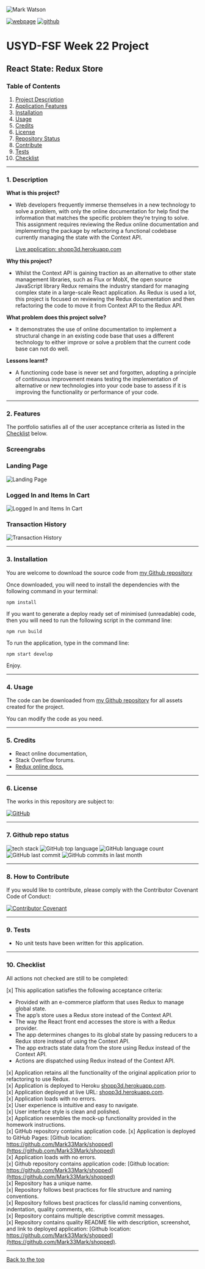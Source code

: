 ![Mark Watson](./assets/banner_shopping_aisle.jpg)  

[![webpage](./assets/myWebpage.png)](https://shopp3d.herokuapp.com)  [![github](./assets/PNG_github_commits_logo.png)](https://github.com/Mark33Mark/shopped)  

# USYD-FSF Week 22 Project  
 
## React State: Redux Store

### Table of Contents  
  
   1. [Project Description](#1-description)
   2. [Application Features](#2-features)
   3. [Installation](#3-installation)
   4. [Usage](#4-usage)
   5. [Credits](#5-credits)
   6. [License](#6-license)
   7. [Repository Status](#7-github-repo-status)
   8. [Contribute](#8-how-to-contribute)
   9. [Tests](#9-tests)
   10. [Checklist](#10-checklist)

---

### 1. Description  

**What is this project?**  

*  Web developers frequently immerse themselves in a new technology to solve a problem, with only the online documentation for help find the information that matches the specific problem they’re trying to solve. This assignment requires reviewing the Redux online documentation and implementing the package by refactoring a functional codebase currently managing the state with the Context API.  
   
   [Live application:  shopp3d.herokuapp.com](https://shopp3d.herokuapp.com)  

**Why this project?**  

*  Whilst the Context API is gaining traction as an alternative to other state management libraries, such as Flux or MobX, the open source JavaScript library Redux remains the industry standard for managing complex state in a large-scale React application.  As Redux is used a lot, this project is focused on reviewing the Redux documentation and then refactoring the code to move it from Context API to the Redux API.  


**What problem does this project solve?**  

*  It demonstrates the use of online documentation to implement a structural change in an existing code base that uses a different technology to either improve or solve a problem that the current code base can not do well.  

**Lessons learnt?**  

*  A functioning code base is never set and forgotten, adopting a principle of continuous improvement means testing the implementation of alternative or new technologies into your code base to assess if it is improving the functionality or performance of your code.  

---

### 2. Features  

The portfolio satisfies all of the user acceptance criteria as listed in the [Checklist](#10-checklist) below.  


### **Screengrabs**  

### Landing Page
![Landing Page](./assets/screengrab1.jpg)  

###  Logged In and Items In Cart
![Logged In and Items In Cart](./assets/screengrab2.jpg)  

### Transaction History
![Transaction History](./assets/screengrab3.jpg)  

---

### 3. Installation  

You are welcome to download the source code from [my Github repository](https://github.com/Mark33Mark/shopped)  

Once downloaded, you will need to install the dependencies with the following command in your terminal:  

```npm install```  

If you want to generate a deploy ready set of minimised (unreadable) code, then you will need to run the following script in the command line:  

```npm run build```  

To run the application, type in the command line:

```npm start develop```  

Enjoy.  

---

### 4. Usage  

The code can be downloaded from [my Github repository](https://github.com/Mark33Mark/shopped) for all assets created for the project.  

You can modify the code as you need.

---

### 5. Credits  

*  React online documentation,
*  Stack Overflow forums.  
*  [Redux online docs.](https://redux.js.org/tutorials/fundamentals/part-1-overview)  

---

### 6. License  

 The works in this repository are subject to:  

[![GitHub](https://img.shields.io/github/license/Mark33Mark/shopped)](doc/LICENSE.md)

---

### 7. Github repo status  
![tech stack](https://img.shields.io/badge/stack-MERN-green)
![GitHub top language](https://img.shields.io/github/languages/top/Mark33Mark/shopped)
![GitHub language count](https://img.shields.io/github/languages/count/Mark33Mark/shopped)
![GitHub last commit](https://img.shields.io/github/last-commit/Mark33Mark/shopped)
![GitHub commits in last month](https://img.shields.io/github/commit-activity/m/Mark33Mark/shopped)

---

### 8. How to Contribute  

 If you would like to contribute, please comply with the Contributor Covenant Code of Conduct:  

[![Contributor Covenant](https://img.shields.io/badge/Contributor%20Covenant-2.1-4baaaa.svg)](doc/code_of_conduct.md)

---

### 9. Tests  

* No unit tests have been written for this application.  

---

### 10. Checklist  

 All actions not checked are still to be completed:  

[x]  This application satisfies the following acceptance criteria:  
   *  Provided with an e-commerce platform that uses Redux to manage global state.  
   *  The app’s store uses a Redux store instead of the Context API.  
   *  The way the React front end accesses the store is with a Redux provider.  
   *  The app determines changes to its global state by passing reducers to a Redux store instead of using the Context API.  
   *  The app extracts state data from the store using Redux instead of the Context API.  
   *  Actions are dispatched using Redux instead of the Context API.  

[x]  Application retains all the functionality of the original application prior to refactoring to use Redux.  
[x]  Application is deployed to Heroku [shopp3d.herokuapp.com](https://shopp3d.herokuapp.com).  
[x]  Application deployed at live URL: [shopp3d.herokuapp.com](https://shopp3d.herokuapp.com).  
[x]  Application loads with no errors.  
[x]  User experience is intuitive and easy to navigate.  
[x]  User interface style is clean and polished.  
[x]  Application resembles the mock-up functionality provided in the homework instructions.  
[x]  GitHub repository contains application code.
[x]  Application is deployed to GitHub Pages: [Github location: https://github.com/Mark33Mark/shopped](https://github.com/Mark33Mark/shopped)  
[x]  Application loads with no errors.  
[x]  Github repository contains application code: [Github location: https://github.com/Mark33Mark/shopped](https://github.com/Mark33Mark/shopped)  
[x]  Repository has a unique name.  
[x]  Repository follows best practices for file structure and naming conventions.  
[x]  Repository follows best practices for class/id naming conventions, indentation, quality comments, etc.  
[x]  Repository contains multiple descriptive commit messages.  
[x]  Repository contains quality README file with description, screenshot, and link to deployed application: [Github location: https://github.com/Mark33Mark/shopped](https://github.com/Mark33Mark/shopped).  

---

[Back to the top](#usyd-fsf-week-22-project)  

